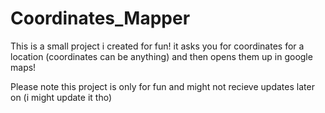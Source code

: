 # Coordinates_Mapper
This is a small project i created for fun! it asks you for coordinates for a location (coordinates can be anything) and then opens them up in google maps!


Please note this project is only for fun and might not recieve updates later on (i might update it tho)
